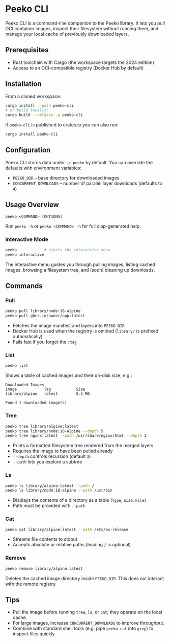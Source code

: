# Peeko CLI

Peeko CLI is a command-line companion to the Peeko library. It lets you pull OCI container images, inspect their filesystem without running them, and manage your local cache of previously downloaded layers.

## Prerequisites

- Rust toolchain with Cargo (the workspace targets the 2024 edition)
- Access to an OCI-compatible registry (Docker Hub by default)

## Installation

From a cloned workspace:

```bash
cargo install --path peeko-cli
# or build locally:
cargo build --release -p peeko-cli
```

If `peeko-cli` is published to crates.io you can also run:

```bash
cargo install peeko-cli
```

## Configuration

Peeko CLI stores data under `~/.peeko` by default. You can override the defaults with environment variables:

- `PEEKO_DIR` – base directory for downloaded images
- `CONCURRENT_DOWNLOADS` – number of parallel layer downloads (defaults to `4`)

## Usage Overview

```
peeko <COMMAND> [OPTIONS]
```

Run `peeko -h` or `peeko <COMMAND> -h` for full clap-generated help.

### Interactive Mode

```bash
peeko            # starts the interactive menu
peeko interactive
```

The interactive menu guides you through pulling images, listing cached images, browsing a filesystem tree, and (soon) cleaning up downloads.

## Commands

### Pull

```bash
peeko pull library/node:18-alpine
peeko pull ghcr.io/owner/app:latest
```

- Fetches the image manifest and layers into `PEEKO_DIR`
- Docker Hub is used when the registry is omitted (`library/` is prefixed automatically)
- Fails fast if you forget the `:tag`

### List

```bash
peeko list
```

Shows a table of cached images and their on-disk size, e.g.:

```
Downloaded Images
Image            Tag           Size
library/alpine   latest        5.3 MB

Found 1 downloaded image(s)
```

### Tree

```bash
peeko tree library/alpine:latest
peeko tree library/node:18-alpine --depth 5
peeko tree nginx:latest --path /usr/share/nginx/html --depth 2
```

- Prints a formatted filesystem tree rendered from the merged layers
- Requires the image to have been pulled already
- `--depth` controls recursion (default `3`)
- `--path` lets you explore a subtree

### Ls

```bash
peeko ls library/alpine:latest --path /
peeko ls library/node:18-alpine --path /usr/bin
```

- Displays the contents of a directory as a table (`Type`, `Size`, `File`)
- Path must be provided with `--path`

### Cat

```bash
peeko cat library/alpine:latest --path /etc/os-release
```

- Streams file contents to stdout
- Accepts absolute or relative paths (leading `/` is optional)

### Remove

```bash
peeko remove library/alpine:latest
```

Deletes the cached image directory inside `PEEKO_DIR`. This does not interact with the remote registry.

## Tips

- Pull the image before running `tree`, `ls`, or `cat`; they operate on the local cache.
- For large images, increase `CONCURRENT_DOWNLOADS` to improve throughput.
- Combine with standard shell tools (e.g. pipe `peeko cat` into `grep`) to inspect files quickly.
